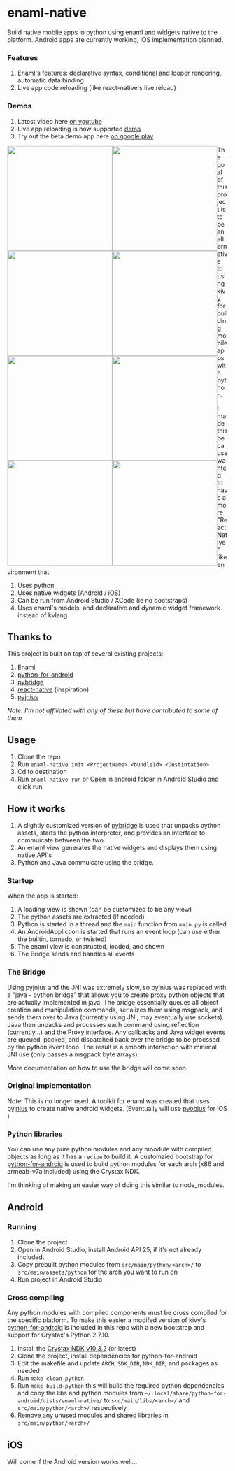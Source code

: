 # enaml-native
Build native mobile apps in python using enaml and widgets native to the platform.  Android apps are currently working, iOS implementation planned.

   
### Features ###
1. Enaml's features: declarative syntax, conditional and looper rendering, automatic data binding
2. Live app code reloading (like react-native's live reload)

### Demos ###
1. Latest video here [on youtube](https://youtu.be/4bm5fb5k5mc)
2. Live app reloading is now supported [demo](https://youtu.be/CbxVc_vNiNk)
3. Try out the beta demo app here [on google play](https://play.google.com/store/apps/details?id=com.frmdstryr.enamlnative.demo)


<div>
<img src="https://raw.githubusercontent.com/frmdstryr/enaml-native/master/docs/imgs/enaml-native-android-app-1.png" width="240" style="float: left;">
<img src="https://raw.githubusercontent.com/frmdstryr/enaml-native/master/docs/imgs/enaml-native-android-app-2.png" width="240" style="float: left;">
<img src="https://raw.githubusercontent.com/frmdstryr/enaml-native/master/docs/imgs/enaml-native-android-app-3.png" width="240" style="float: left;">
<img src="https://raw.githubusercontent.com/frmdstryr/enaml-native/master/docs/imgs/enaml-native-android-app-4.png" width="240" style="float: left;">
<img src="https://raw.githubusercontent.com/frmdstryr/enaml-native/master/docs/imgs/enaml-native-android-app-5.png" width="240" style="float: left;">
<img src="https://raw.githubusercontent.com/frmdstryr/enaml-native/master/docs/imgs/enaml-native-android-app-6.png" width="240" style="float: left;">
<img src="https://raw.githubusercontent.com/frmdstryr/enaml-native/master/docs/imgs/enaml-native-android-app-7.png" width="240" style="float: left;">
<img src="https://raw.githubusercontent.com/frmdstryr/enaml-native/master/docs/imgs/enaml-native-android-app-8.png" width="240" style="float: left;">
</div>

The goal of this project is to be an alternative to using [kivy](https://kivy.org/) for building mobile apps with python. 

I made this because wanted to have a more "React Native" like environment that: 
1. Uses python 
2. Uses native widgets (Android / iOS)
3. Can be run from Android Studio / XCode (ie no bootstraps)
4. Uses enaml's models, and declarative and dynamic widget framework instead of kvlang


## Thanks to ##
 
This project is built on top of several existing projects:
1. [Enaml](https://github.com/nucleic/enaml)
2. [python-for-android](https://github.com/kivy/python-for-android/)
3. [pybridge](https://github.com/joaoventura/pybridge)
4. [react-native](https://github.com/facebook/react-native) (inspiration)
5. [pyjnius](https://github.com/kivy/pyjnius/)

_Note: I'm not affiliated with any of these but have contributed to some of them_

## Usage ##
 
1. Clone the repo
2. Run `enaml-native init <ProjectName> <bundleId> <Destintation>`
3. Cd to destination
4. Run `enaml-native run` or Open in android folder in Android Studio and click run 

## How it works ##

1. A slightly customized version of [pybridge](https://github.com/joaoventura/pybridge) is used that unpacks python assets, starts the python interpreter, and provides an interface to commuicate between the two 
2. An enaml view  generates the native widgets and displays them using native API's
3. Python and Java commuicate using the bridge.


### Startup ###

When the app is started:
1. A loading view is shown (can be customized to be any view)
2. The python assets are extracted (if needed)
3. Python is started in a thread and the `main` function from `main.py` is called
4. An AndroidAppliction is started that runs an event loop (can use either the builtin, tornado, or twisted) 
5. The enaml view is constructed, loaded, and shown
6. The Bridge sends and handles all events


### The Bridge ###

Using pyjnius and the JNI was extremely slow, so pyjnius was replaced with a "java - python bridge" that allows you to create proxy python objects that are actually implemented in java. The bridge essentially queues all object creation and manipulation commands, serializes them using msgpack, and sends them over to Java (currently using JNI, may eventually use sockets). Java then unpacks and processes each command using reflection (currently...) and the Proxy interface. Any callbacks and Java widget events are queued, packed, and dispatched back over the bridge to be procssed by the python event loop. The result is a smooth interaction with minimal JNI use (only passes a msgpack byte arrays).

More documentation on how to use the bridge will come soon. 


### Original implementation ###
Note: This is no longer used.
A toolkit for enaml was created that uses [pyjnius](https://github.com/kivy/pyjnius) to create native android widgets. (Eventually will use [pyobjus](https://github.com/kivy/pyobjus) for iOS )


### Python libraries ###
You can use any pure python modules and any moodule with compiled objects as long as it has a `recipe` to build it. A customzied bootstrap for [python-for-android](https://github.com/kivy/python-for-android) is used to build python modules for each arch (x86 and armeab-v7a included) using the Crystax NDK. 

I'm thinking of making an easier way of doing this similar to node_modules.


## Android ##

### Running ###

1. Clone the project
2. Open in Android Studio, install Android API 25, if it's not already included.
3. Copy prebuilt python modules from `src/main/python/<arch>/` to `src/main/assets/python` for the arch you want to run on
4. Run project in Android Studio


### Cross compiling ###

Any python modules with compiled components must be cross compiled for the specific platform. To make this easier a modifed version of  kivy's [python-for-android](https://github.com/kivy/python-for-android/) is included in this repo with a new bootstrap and support for Crystax's Python 2.7.10. 

1. Install the [Crystax NDK v10.3.2](https://www.crystax.net/en/download) (or latest)
2. Clone the project, install dependencies for python-for-android
3. Edit the makefile and update `ARCH`, `SDK_DIR`, `NDK_DIR`, and packages as needed 
4. Run `make clean-python`
5. Run `make build-python` this will build the required python dependencies and copy the libs and python modules from `~/.local/share/python-for-android/dists/enaml-native/` to `src/main/libs/<arch>/` and `src/main/python/<arch>/` respectively
6. Remove any unused modules and shared libraries in `src/main/python/<arch>/`



## iOS ##

Will come if the Android version works well...
